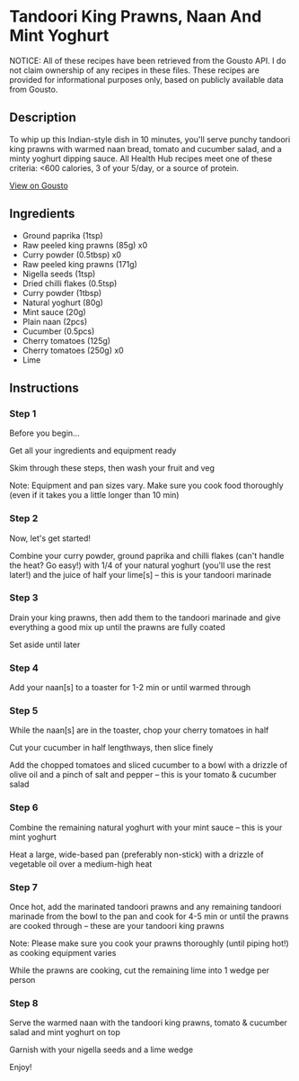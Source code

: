 # Tandoori King Prawns, Naan And Mint Yoghurt

NOTICE: All of these recipes have been retrieved from the Gousto API. I do not claim ownership of any recipes in these files. These recipes are provided for informational purposes only, based on publicly available data from Gousto.

## Description

To whip up this Indian-style dish in 10 minutes, you'll serve punchy tandoori king prawns with warmed naan bread, tomato and cucumber salad, and a minty yoghurt dipping sauce. All Health Hub recipes meet one of these criteria: <600 calories, 3 of your 5/day, or a source of protein.

[View on Gousto](https://www.gousto.co.uk/recipes/cookbook/10-min-tandoori-prawns-naan-mint-yoghurt)

## Ingredients

- Ground paprika (1tsp)
- Raw peeled king prawns (85g) x0
- Curry powder (0.5tbsp) x0
- Raw peeled king prawns (171g)
- Nigella seeds (1tsp)
- Dried chilli flakes (0.5tsp)
- Curry powder (1tbsp)
- Natural yoghurt (80g)
- Mint sauce (20g)
- Plain naan (2pcs)
- Cucumber (0.5pcs)
- Cherry tomatoes (125g)
- Cherry tomatoes (250g) x0
- Lime

## Instructions


### Step 1

Before you begin...

Get all your ingredients and equipment ready

Skim through these steps, then wash your fruit and veg

Note: Equipment and pan sizes vary. Make sure you cook food thoroughly (even if it takes you a little longer than 10 min)


### Step 2

Now, let's get started!

Combine your curry powder, ground paprika and chilli flakes (can't handle the heat? Go easy!) with 1/4 of your natural yoghurt (you'll use the rest later!) and the juice of half your lime[s] – this is your tandoori marinade


### Step 3

Drain your king prawns, then add them to the tandoori marinade and give everything a good mix up until the prawns are fully coated

Set aside until later


### Step 4

Add your naan[s] to a toaster for 1-2 min or until warmed through


### Step 5

While the naan[s] are in the toaster, chop your cherry tomatoes in half

Cut your cucumber in half lengthways, then slice finely

Add the chopped tomatoes and sliced cucumber to a bowl with a drizzle of olive oil and a pinch of salt and pepper – this is your tomato & cucumber salad


### Step 6

Combine the remaining natural yoghurt with your mint sauce – this is your mint yoghurt

Heat a large, wide-based pan (preferably non-stick) with a drizzle of vegetable oil over a medium-high heat


### Step 7

Once hot, add the marinated tandoori prawns and any remaining tandoori marinade from the bowl to the pan and cook for 4-5 min or until the prawns are cooked through – these are your tandoori king prawns

Note: Please make sure you cook your prawns thoroughly (until piping hot!) as cooking equipment varies

While the prawns are cooking, cut the remaining lime into 1 wedge per person

### Step 8

Serve the warmed naan with the tandoori king prawns, tomato & cucumber salad and mint yoghurt on top

Garnish with your nigella seeds and a lime wedge

Enjoy!

